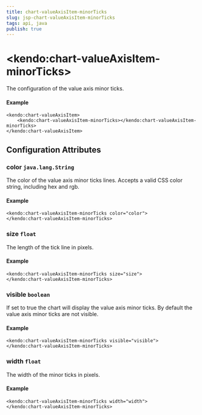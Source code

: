 ```yaml
---
title: chart-valueAxisItem-minorTicks
slug: jsp-chart-valueAxisItem-minorTicks
tags: api, java
publish: true
---
```


# \<kendo:chart-valueAxisItem-minorTicks\>

The configuration of the value axis minor ticks.

#### Example
    <kendo:chart-valueAxisItem>
        <kendo:chart-valueAxisItem-minorTicks></kendo:chart-valueAxisItem-minorTicks>
    </kendo:chart-valueAxisItem>

## Configuration Attributes

### color `java.lang.String`

The color of the value axis minor ticks lines. Accepts a valid CSS color string, including hex and rgb.

#### Example
    <kendo:chart-valueAxisItem-minorTicks color="color">
    </kendo:chart-valueAxisItem-minorTicks>

### size `float`

The length of the tick line in pixels.

#### Example
    <kendo:chart-valueAxisItem-minorTicks size="size">
    </kendo:chart-valueAxisItem-minorTicks>

### visible `boolean`

If set to true the chart will display the value axis minor ticks. By default the value axis minor ticks are not visible.

#### Example
    <kendo:chart-valueAxisItem-minorTicks visible="visible">
    </kendo:chart-valueAxisItem-minorTicks>

### width `float`

The width of the minor ticks in pixels.

#### Example
    <kendo:chart-valueAxisItem-minorTicks width="width">
    </kendo:chart-valueAxisItem-minorTicks>

